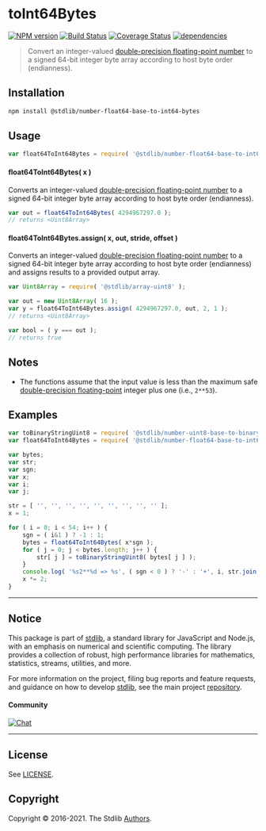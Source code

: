 <!--

@license Apache-2.0

Copyright (c) 2021 The Stdlib Authors.

Licensed under the Apache License, Version 2.0 (the "License");
you may not use this file except in compliance with the License.
You may obtain a copy of the License at

   http://www.apache.org/licenses/LICENSE-2.0

Unless required by applicable law or agreed to in writing, software
distributed under the License is distributed on an "AS IS" BASIS,
WITHOUT WARRANTIES OR CONDITIONS OF ANY KIND, either express or implied.
See the License for the specific language governing permissions and
limitations under the License.

-->

# toInt64Bytes

[![NPM version][npm-image]][npm-url] [![Build Status][test-image]][test-url] [![Coverage Status][coverage-image]][coverage-url] [![dependencies][dependencies-image]][dependencies-url]

> Convert an integer-valued [double-precision floating-point number][ieee754] to a signed 64-bit integer byte array according to host byte order (endianness).

<section class="installation">

## Installation

```bash
npm install @stdlib/number-float64-base-to-int64-bytes
```

</section>

<section class="usage">

## Usage

```javascript
var float64ToInt64Bytes = require( '@stdlib/number-float64-base-to-int64-bytes' );
```

#### float64ToInt64Bytes( x )

Converts an integer-valued [double-precision floating-point number][ieee754] to a signed 64-bit integer byte array according to host byte order (endianness).

```javascript
var out = float64ToInt64Bytes( 4294967297.0 );
// returns <Uint8Array>
```

#### float64ToInt64Bytes.assign( x, out, stride, offset )

Converts an integer-valued [double-precision floating-point number][ieee754] to a signed 64-bit integer byte array according to host byte order (endianness) and assigns results to a provided output array.

```javascript
var Uint8Array = require( '@stdlib/array-uint8' );

var out = new Uint8Array( 16 );
var y = float64ToInt64Bytes.assign( 4294967297.0, out, 2, 1 );
// returns <Uint8Array>

var bool = ( y === out );
// returns true
```

</section>

<!-- /.usage -->

<section class="notes">

## Notes

-   The functions assume that the input value is less than the maximum safe [double-precision floating-point][ieee754] integer plus one (i.e., `2**53`).

</section>

<!-- /.notes -->

<section class="examples">

## Examples

<!-- eslint no-undef: "error" -->

```javascript
var toBinaryStringUint8 = require( '@stdlib/number-uint8-base-to-binary-string' );
var float64ToInt64Bytes = require( '@stdlib/number-float64-base-to-int64-bytes' );

var bytes;
var str;
var sgn;
var x;
var i;
var j;

str = [ '', '', '', '', '', '', '', '', '' ];
x = 1;

for ( i = 0; i < 54; i++ ) {
    sgn = ( i&1 ) ? -1 : 1;
    bytes = float64ToInt64Bytes( x*sgn );
    for ( j = 0; j < bytes.length; j++ ) {
        str[ j ] = toBinaryStringUint8( bytes[ j ] );
    }
    console.log( '%s2**%d => %s', ( sgn < 0 ) ? '-' : '+', i, str.join( ' ' ) );
    x *= 2;
}
```

</section>

<!-- /.examples -->


<section class="main-repo" >

* * *

## Notice

This package is part of [stdlib][stdlib], a standard library for JavaScript and Node.js, with an emphasis on numerical and scientific computing. The library provides a collection of robust, high performance libraries for mathematics, statistics, streams, utilities, and more.

For more information on the project, filing bug reports and feature requests, and guidance on how to develop [stdlib][stdlib], see the main project [repository][stdlib].

#### Community

[![Chat][chat-image]][chat-url]

---

## License

See [LICENSE][stdlib-license].


## Copyright

Copyright &copy; 2016-2021. The Stdlib [Authors][stdlib-authors].

</section>

<!-- /.stdlib -->

<!-- Section for all links. Make sure to keep an empty line after the `section` element and another before the `/section` close. -->

<section class="links">

[npm-image]: http://img.shields.io/npm/v/@stdlib/number-float64-base-to-int64-bytes.svg
[npm-url]: https://npmjs.org/package/@stdlib/number-float64-base-to-int64-bytes

[test-image]: https://github.com/stdlib-js/number-float64-base-to-int64-bytes/actions/workflows/test.yml/badge.svg
[test-url]: https://github.com/stdlib-js/number-float64-base-to-int64-bytes/actions/workflows/test.yml

[coverage-image]: https://img.shields.io/codecov/c/github/stdlib-js/number-float64-base-to-int64-bytes/main.svg
[coverage-url]: https://codecov.io/github/stdlib-js/number-float64-base-to-int64-bytes?branch=main

[dependencies-image]: https://img.shields.io/david/stdlib-js/number-float64-base-to-int64-bytes.svg
[dependencies-url]: https://david-dm.org/stdlib-js/number-float64-base-to-int64-bytes/main

[chat-image]: https://img.shields.io/gitter/room/stdlib-js/stdlib.svg
[chat-url]: https://gitter.im/stdlib-js/stdlib/

[stdlib]: https://github.com/stdlib-js/stdlib

[stdlib-authors]: https://github.com/stdlib-js/stdlib/graphs/contributors

[stdlib-license]: https://raw.githubusercontent.com/stdlib-js/number-float64-base-to-int64-bytes/main/LICENSE

[ieee754]: https://en.wikipedia.org/wiki/IEEE_754-1985

</section>

<!-- /.links -->
